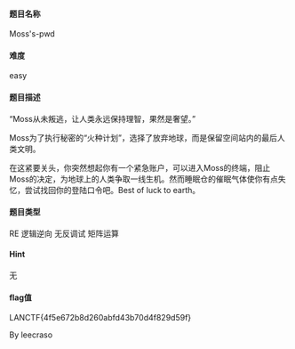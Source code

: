 #### 题目名称

Moss's-pwd

#### 难度

easy

#### 题目描述

“Moss从未叛逃，让人类永远保持理智，果然是奢望。”

Moss为了执行秘密的“火种计划”，选择了放弃地球，而是保留空间站内的最后人类文明。

在这紧要关头，你突然想起你有一个紧急账户，可以进入Moss的终端，阻止Moss的决定，为地球上的人类争取一线生机。然而睡眠仓的催眠气体使你有点失忆，尝试找回你的登陆口令吧。Best of luck to earth。

#### 题目类型

RE 逻辑逆向 无反调试 矩阵运算

#### Hint

无

#### flag值

LANCTF{4f5e672b8d260abfd43b70d4f829d59f}



By leecraso